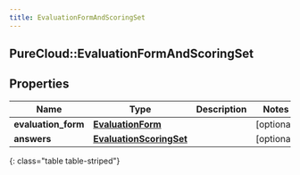 ```yaml
---
title: EvaluationFormAndScoringSet
---
```

## PureCloud::EvaluationFormAndScoringSet

## Properties

|Name | Type | Description | Notes|
|------------ | ------------- | ------------- | -------------|
| **evaluation_form** | [**EvaluationForm**](EvaluationForm.html) |  | [optional] |
| **answers** | [**EvaluationScoringSet**](EvaluationScoringSet.html) |  | [optional] |
{: class="table table-striped"}


